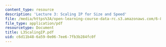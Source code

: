 ```yaml
---
content_type: resource
description: 'Lecture 3: Scaling IP for Size and Speed'
file: /media/https%3A/open-learning-course-data-rc.s3.amazonaws.com/6-829-computer-networks-fall-2002/c6d11b486a590e067ee67fb3b284fc0f_L3ScalingIP.pdf
file_type: application/pdf
resourcetype: Document
title: L3ScalingIP.pdf
uid: c6d11b48-6a59-0e06-7ee6-7fb3b284fc0f
---
```


